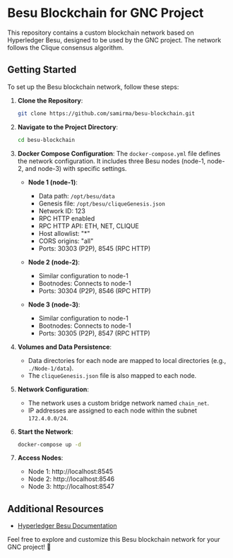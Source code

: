 # Besu Blockchain for GNC Project

This repository contains a custom blockchain network based on Hyperledger Besu, designed to be used by the GNC project. The network follows the Clique consensus algorithm.

## Getting Started

To set up the Besu blockchain network, follow these steps:

1. **Clone the Repository**:
   ```bash
   git clone https://github.com/samirma/besu-blockchain.git
   ```

2. **Navigate to the Project Directory**:
   ```bash
   cd besu-blockchain
   ```

3. **Docker Compose Configuration**:
   The `docker-compose.yml` file defines the network configuration. It includes three Besu nodes (node-1, node-2, and node-3) with specific settings.

   - **Node 1 (node-1)**:
     - Data path: `/opt/besu/data`
     - Genesis file: `/opt/besu/cliqueGenesis.json`
     - Network ID: 123
     - RPC HTTP enabled
     - RPC HTTP API: ETH, NET, CLIQUE
     - Host allowlist: "*"
     - CORS origins: "all"
     - Ports: 30303 (P2P), 8545 (RPC HTTP)

   - **Node 2 (node-2)**:
     - Similar configuration to node-1
     - Bootnodes: Connects to node-1
     - Ports: 30304 (P2P), 8546 (RPC HTTP)

   - **Node 3 (node-3)**:
     - Similar configuration to node-1
     - Bootnodes: Connects to node-1
     - Ports: 30305 (P2P), 8547 (RPC HTTP)

4. **Volumes and Data Persistence**:
   - Data directories for each node are mapped to local directories (e.g., `./Node-1/data`).
   - The `cliqueGenesis.json` file is also mapped to each node.

5. **Network Configuration**:
   - The network uses a custom bridge network named `chain_net`.
   - IP addresses are assigned to each node within the subnet `172.4.0.0/24`.

6. **Start the Network**:
   ```bash
   docker-compose up -d
   ```

7. **Access Nodes**:
   - Node 1: http://localhost:8545
   - Node 2: http://localhost:8546
   - Node 3: http://localhost:8547

## Additional Resources

- [Hyperledger Besu Documentation](https://besu.hyperledger.org/private-networks/tutorials/clique)

Feel free to explore and customize this Besu blockchain network for your GNC project! 🚀

